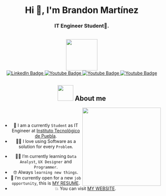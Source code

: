 <h1 align="center">Hi 👋, I'm Brandon Martínez</h1>
<h3 align="center">IT Engineer Student🌟.</h3>

<br>


[I believe in center aligned 🤲]: #

<div align="center">
  
[this is for the picture]: #	
<div id="header">
<img src="https://media.giphy.com/media/M9gbBd9nbDrOTu1Mqx/giphy.gif" width="100"/>
</div>
  
[badges i got it from shields.io ... anyone can copy and paste the link and change the parameters to test out, atleast thats how i did it]: #  
<div id="badges">
<a href="www.linkedin.com/in/jose-brandon-martinez-rios-11791725b">
  <img src="https://img.shields.io/badge/LinkedIn-blue?style=for-the-badge&logo=linkedin&logoColor=white" alt="LinkedIn Badge"/>
</a>
<a href="">
  <img src="https://img.shields.io/badge/Instagram-red?style=for-the-badge&logo=instagram&logoColor=white" alt="Youtube Badge"/>
</a>
<a href="mailto:brios724@gmail.com">
  <img src="https://img.shields.io/badge/Gmail-white?style=for-the-badge&logo=gmail&logoColor=red" alt="Youtube Badge"/>
</a>
<a href="https://leetcode.com/br444n/">
  <img src="https://img.shields.io/badge/Leetcode-black?style=for-the-badge&logo=leetcode&logoColor=yellow" alt="Youtube Badge"/>
</a>
</div>

	
## <picture><img src = "https://github.com/7oSkaaa/7oSkaaa/blob/main/Images/about_me.gif?raw=true" width = 50px></picture> About me

<picture> <img align="right" src="https://github.com/7oSkaaa/7oSkaaa/blob/main/Images/Right_Side.gif?raw=true" width = 250px></picture>

<br><br>

- :school: I am a currently `Student` as IT Engineer at [Instituto Tecnológico de Puebla](https://www.puebla.tecnm.mx/).
- :technologist: I love using Software as a solution for every `Problem`.
<!---- :computer: I am a competitive programmer at `Codeforces`, `Atcoder`, `Leetcode`, `Codechef`, `Google Contests`. -->
- :student: I’m currently learning `Data Analyst`, `UX Designer` and `Programmer`.
- :nerd_face: Always `learning new things`.
- :thinking: I’m currently open for a new `job opportunity`, this is [MY RESUME](www.linkedin.com/in/jose-brandon-martinez-rios-11791725b).
- :boom: You can visit [MY WEBSITE]().
<br>
